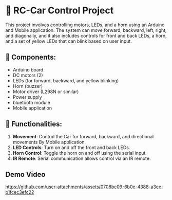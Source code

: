 # 🚗 RC-Car Control Project

This project involves controlling motors, LEDs, and a horn using an Arduino and Mobile application. The system can move forward, backward, left, right, and diagonally, and it also includes controls for front and back LEDs, a horn, and a set of yellow LEDs that can blink based on user input.

## 🔧 Components:
- Arduino board
- DC motors (2)
- LEDs (for forward, backward, and yellow blinking)
- Horn (buzzer)
- Motor driver (L298N or similar)
- Power supply
- bluetooth module
- Mobile application

## 🚀 Functionalities:
1. **Movement**: Control the Car for forward, backward, and directional movements By Mobile application.
2. **LED Controls**: Turn on and off the front and back LEDs.
3. **Horn Control**: Toggle the horn on and off using the serial input.
4. **IR Remote**: Serial communication allows control via an IR remote.

## Demo Video
https://github.com/user-attachments/assets/0708bc09-6b0e-4388-a3ee-b1fcec3efc22




